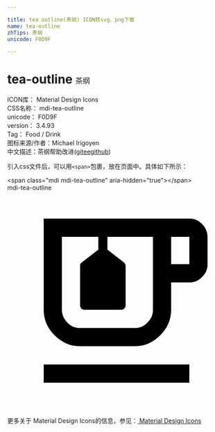 ```yaml
---

title: tea outline(茶纲) ICON转svg、png下载
name: tea-outline
zhTips: 茶纲
unicode: F0D9F

---
```


# tea-outline  <small style="font-size: 60%;font-weight: 100">茶纲</small>


<div class="detail-page">
<p>
<span>
ICON库：
<span class="badge-secondary badge">Material Design Icons</span> 
</span>
<br/>
<span>
CSS名称：
<span class="badge-secondary badge">mdi-tea-outline</span> 
</span>
<br/>
<span>
unicode：
<span class="badge-secondary badge">F0D9F</span> 
</span>
<br/>
<span>
version：
<span class="badge-secondary badge">3.4.93</span> 
</span>
<br/>
<span>Tag：
<span class="badge-light badge">Food / Drink</span>
</span>
<br/>
<span>图标来源/作者：<span class="badge-light badge">Michael Irigoyen</span></span> 
<br/>
<span class="zh-detail">中文描述：<span class="badge-primary badge">茶纲</span><span class="help-link"><span>帮助改进</span>(<a href="https://gitee.com/liuwave/icon-helper/edit/master/json/material/tea-outline.json" target="_blank" rel="noopener noreferrer">gitee</a><a href="https://github.com/liuwave/icon-helper/edit/master/json/material/tea-outline.json" target="_blank" rel="noopener noreferrer">github</a></span>)</span><br/>
</p>
</div>
<div class="alert alert-dark">
  <i class="mdi mdi-tea-outline mdi-48px"></i>
  <i class="mdi mdi-tea-outline mdi-36px"></i>
  <i class="mdi mdi-tea-outline mdi-24px"></i>
  <i class="mdi mdi-tea-outline mdi-18px"></i>
</div>
<div>
  <p>引入css文件后，可以用<code>&lt;span&gt;</code>包裹，放在页面中。具体如下所示：    
  </p>
  <div class="alert alert-primary" style="font-size: 14px">
    &lt;span class="mdi mdi-tea-outline" aria-hidden="true"&gt;&lt;/span&gt;
    <copy-btn content='<span class="mdi mdi-tea-outline" aria-hidden="true"></span>'></copy-btn>
  </div>
  <div class="alert alert-secondary">
    <i class="mdi mdi-tea-outline"
    style="font-size: 24px"
    aria-hidden="true"></i> mdi-tea-outline
    <copy-btn content="mdi-tea-outline" btn-title="复制图标名称"></copy-btn>
  </div>
</div>
<div id="svg" class="svg-wrap">
<svg xmlns="http://www.w3.org/2000/svg" viewBox="0 0 24 24"><path d="M4,19H20V21H4V19M21.4,3.6C21,3.2 20.6,3 20,3H4V13C4,14.1 4.4,15 5.2,15.8C6,16.6 6.9,17 8,17H14C15.1,17 16,16.6 16.8,15.8C17.6,15 18,14.1 18,13V10H20C20.6,10 21,9.8 21.4,9.4C21.8,9 22,8.6 22,8V5C22,4.5 21.8,4 21.4,3.6M16,5V8L16,10V13C16,13.6 15.8,14 15.4,14.4C15,14.8 14.6,15 14,15H8C7.4,15 7,14.8 6.6,14.4C6.2,14 6,13.5 6,13V5H10V6.4L8.2,7.8C8,7.9 8,8.1 8,8.2V12.5C8,12.8 8.2,13 8.5,13H12.5C12.8,13 13,12.8 13,12.5V8.2C13,8 12.9,7.9 12.8,7.8L11,6.4V5H16M20,8H18V5H20V8Z" /></svg>
</div>
<detail full-name='mdi-tea-outline'></detail>
    
<div><p>更多关于 Material Design Icons的信息，参见：<a target="_blank" href="https://iconhelper.cn/material.html"> Material Design Icons</a>
</p></div>
